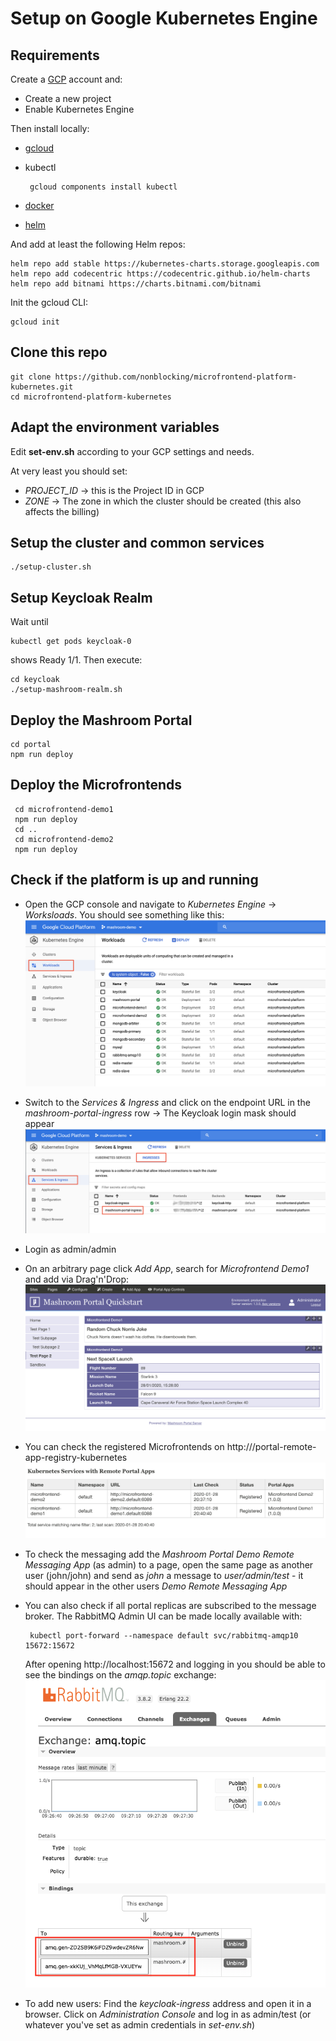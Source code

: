 
# Setup on Google Kubernetes Engine

## Requirements

Create a [GCP](https://cloud.google.com/) account and:

 * Create a new project
 * Enable Kubernetes Engine

Then install locally:

 * [gcloud](https://cloud.google.com/sdk)
 * kubectl

        gcloud components install kubectl

 * [docker](https://www.docker.com)
 * [helm](https://helm.sh/)

And add at least the following Helm repos:

    helm repo add stable https://kubernetes-charts.storage.googleapis.com
    helm repo add codecentric https://codecentric.github.io/helm-charts
    helm repo add bitnami https://charts.bitnami.com/bitnami

Init the gcloud CLI:

    gcloud init

## Clone this repo

    git clone https://github.com/nonblocking/microfrontend-platform-kubernetes.git
    cd microfrontend-platform-kubernetes

##  Adapt the environment variables

Edit **set-env.sh** according to your GCP settings and needs.

At very least you should set:

 * *PROJECT_ID* -> this is the Project ID in GCP
 * *ZONE* -> The zone in which the cluster should be created (this also affects the billing)

## Setup the cluster and common services

    ./setup-cluster.sh

## Setup Keycloak Realm

Wait until

    kubectl get pods keycloak-0

shows Ready 1/1. Then execute:

    cd keycloak
    ./setup-mashroom-realm.sh

## Deploy the Mashroom Portal

    cd portal
    npm run deploy

## Deploy the Microfrontends

     cd microfrontend-demo1
     npm run deploy
     cd ..
     cd microfrontend-demo2
     npm run deploy

## Check if the platform is up and running

 * Open the GCP console and navigate to *Kubernetes Engine* -> *Worksloads*. You
   should see something like this:
   ![Workloads](./images/GKE_workloads.png)
 * Switch to the *Services & Ingress* and click on the endpoint URL in the *mashroom-portal-ingress* row
   -> The Keycloak login mask should appear
   ![Ingress](./images/GKE_ingress.png)
 * Login as admin/admin
 * On an arbitrary page click *Add App*, search for *Microfrontend Demo1* and add via Drag'n'Drop:
   ![Microfrontends](./images/microfrontends.png)
 * You can check the registered Microfrontends on http://<ingress-ip>/portal-remote-app-registry-kubernetes
   ![Kubernetes Services](./images/registered_k8s_services.png)
 * To check the messaging add the *Mashroom Portal Demo Remote Messaging App* (as admin) to a page,
   open the same page as another user (john/john) and send as *john* a message to *user/admin/test* -
   it should appear in the other users *Demo Remote Messaging App*
 * You can also check if all portal replicas are subscribed to the message broker. The RabbitMQ Admin UI can
   be made locally available with:

        kubectl port-forward --namespace default svc/rabbitmq-amqp10 15672:15672

   After opening http://localhost:15672 and logging in you should be able to see the bindings on the *amqp.topic* exchange:
   ![The platform](./images/rabbitmq_bindings.png)
 * To add new users: Find the *keycloak-ingress* address and open it in a browser. Click on *Administration Console* and log
   in as admin/test (or whatever you've set as admin credentials in *set-env.sh*)
